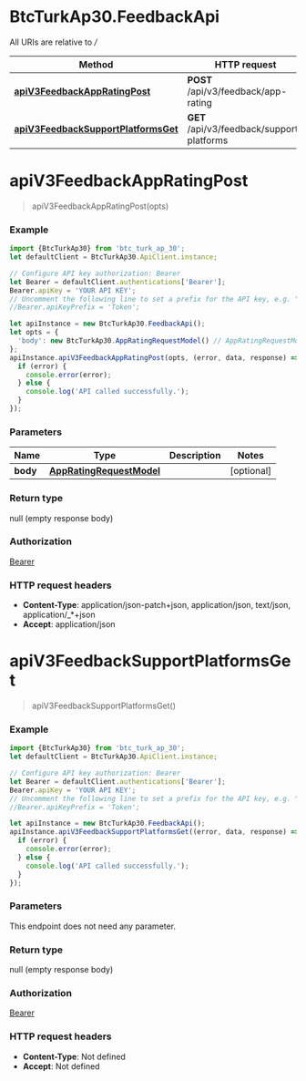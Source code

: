 # BtcTurkAp30.FeedbackApi

All URIs are relative to */*

Method | HTTP request | Description
------------- | ------------- | -------------
[**apiV3FeedbackAppRatingPost**](FeedbackApi.md#apiV3FeedbackAppRatingPost) | **POST** /api/v3/feedback/app-rating | 
[**apiV3FeedbackSupportPlatformsGet**](FeedbackApi.md#apiV3FeedbackSupportPlatformsGet) | **GET** /api/v3/feedback/support-platforms | 

<a name="apiV3FeedbackAppRatingPost"></a>
# **apiV3FeedbackAppRatingPost**
> apiV3FeedbackAppRatingPost(opts)



### Example
```javascript
import {BtcTurkAp30} from 'btc_turk_ap_30';
let defaultClient = BtcTurkAp30.ApiClient.instance;

// Configure API key authorization: Bearer
let Bearer = defaultClient.authentications['Bearer'];
Bearer.apiKey = 'YOUR API KEY';
// Uncomment the following line to set a prefix for the API key, e.g. "Token" (defaults to null)
//Bearer.apiKeyPrefix = 'Token';

let apiInstance = new BtcTurkAp30.FeedbackApi();
let opts = { 
  'body': new BtcTurkAp30.AppRatingRequestModel() // AppRatingRequestModel | 
};
apiInstance.apiV3FeedbackAppRatingPost(opts, (error, data, response) => {
  if (error) {
    console.error(error);
  } else {
    console.log('API called successfully.');
  }
});
```

### Parameters

Name | Type | Description  | Notes
------------- | ------------- | ------------- | -------------
 **body** | [**AppRatingRequestModel**](AppRatingRequestModel.md)|  | [optional] 

### Return type

null (empty response body)

### Authorization

[Bearer](../README.md#Bearer)

### HTTP request headers

 - **Content-Type**: application/json-patch+json, application/json, text/json, application/_*+json
 - **Accept**: application/json

<a name="apiV3FeedbackSupportPlatformsGet"></a>
# **apiV3FeedbackSupportPlatformsGet**
> apiV3FeedbackSupportPlatformsGet()



### Example
```javascript
import {BtcTurkAp30} from 'btc_turk_ap_30';
let defaultClient = BtcTurkAp30.ApiClient.instance;

// Configure API key authorization: Bearer
let Bearer = defaultClient.authentications['Bearer'];
Bearer.apiKey = 'YOUR API KEY';
// Uncomment the following line to set a prefix for the API key, e.g. "Token" (defaults to null)
//Bearer.apiKeyPrefix = 'Token';

let apiInstance = new BtcTurkAp30.FeedbackApi();
apiInstance.apiV3FeedbackSupportPlatformsGet((error, data, response) => {
  if (error) {
    console.error(error);
  } else {
    console.log('API called successfully.');
  }
});
```

### Parameters
This endpoint does not need any parameter.

### Return type

null (empty response body)

### Authorization

[Bearer](../README.md#Bearer)

### HTTP request headers

 - **Content-Type**: Not defined
 - **Accept**: Not defined


